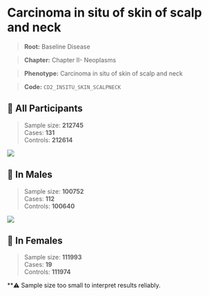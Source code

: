 # Carcinoma in situ of skin of scalp and neck

> **Root:** Baseline Disease  

> **Chapter:** Chapter II- Neoplasms  

> **Phenotype:** Carcinoma in situ of skin of scalp and neck  

> **Code:** `CD2_INSITU_SKIN_SCALPNECK`

## 🧪 All Participants  
> Sample size: **212745**  
> Cases: **131**  
> Controls: **212614**
<img src="/Disease/Figures/ALL/Incidence/CD2_INSITU_SKIN_SCALPNECK.png"/>
<CsvTable src="/public/Disease/Data/ALL/Incidence/COX_CD2_INSITU_SKIN_SCALPNECK.csv" label="🔍 View full results" />

## 👨 In Males  
> Sample size: **100752**  
> Cases: **112**  
> Controls: **100640**
<img src="/Disease/Figures/Male/Incidence/CD2_INSITU_SKIN_SCALPNECK.png"/>
<CsvTable src="/public/Disease/Data/Male/Incidence/COX_CD2_INSITU_SKIN_SCALPNECK.csv" label="🔍 View full results" />

## 👩 In Females  
> Sample size: **111993**  
> Cases: **19**  
> Controls: **111974**

**⚠️ Sample size too small to interpret results reliably.

